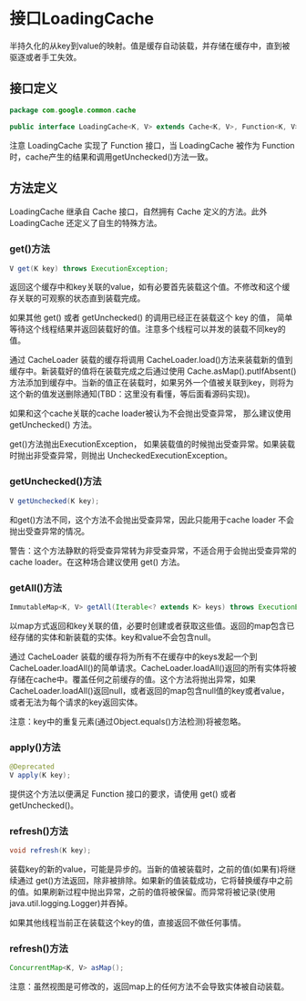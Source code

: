 接口LoadingCache
===============

半持久化的从key到value的映射。值是缓存自动装载，并存储在缓存中，直到被驱逐或者手工失效。

## 接口定义

```java
package com.google.common.cache

public interface LoadingCache<K, V> extends Cache<K, V>, Function<K, V> {}
```

注意 LoadingCache 实现了 Function 接口，当 LoadingCache 被作为 Function 时，cache产生的结果和调用getUnchecked()方法一致。

## 方法定义

LoadingCache 继承自 Cache 接口，自然拥有 Cache 定义的方法。此外 LoadingCache 还定义了自生的特殊方法。

### get()方法

```java
V get(K key) throws ExecutionException;
```

返回这个缓存中和key关联的value，如有必要首先装载这个值。不修改和这个缓存关联的可观察的状态直到装载完成。

如果其他 get() 或者 getUnchecked() 的调用已经正在装载这个 key 的值， 简单等待这个线程结果并返回装载好的值。注意多个线程可以并发的装载不同key的值。

通过 CacheLoader 装载的缓存将调用 CacheLoader.load()方法来装载新的值到缓存中。新装载好的值将在装载完成之后通过使用 Cache.asMap().putIfAbsent() 方法添加到缓存中。当新的值正在装载时，如果另外一个值被关联到key，则将为这个新的值发送删除通知(TBD：这里没有看懂，等后面看源码实现)。

如果和这个cache关联的cache loader被认为不会抛出受查异常， 那么建议使用 getUnchecked() 方法。

get()方法抛出ExecutionException， 如果装载值的时候抛出受查异常。如果装载时抛出非受查异常，则抛出 UncheckedExecutionException。

### getUnchecked()方法

```java
V getUnchecked(K key);
```

和get()方法不同，这个方法不会抛出受查异常，因此只能用于cache loader 不会抛出受查异常的情况。

警告：这个方法静默的将受查异常转为非受查异常，不适合用于会抛出受查异常的cache loader。在这种场合建议使用 get() 方法。


### getAll()方法

```java
ImmutableMap<K, V> getAll(Iterable<? extends K> keys) throws ExecutionException;
```

以map方式返回和key关联的值，必要时创建或者获取这些值。返回的map包含已经存储的实体和新装载的实体。key和value不会包含null。

通过 CacheLoader 装载的缓存将为所有不在缓存中的keys发起一个到CacheLoader.loadAll()的简单请求。CacheLoader.loadAll()返回的所有实体将被存储在cache中。覆盖任何之前缓存的值。这个方法将抛出异常，如果CacheLoader.loadAll()返回null，或者返回的map包含null值的key或者value，或者无法为每个请求的key返回实体。

注意：key中的重复元素(通过Object.equals()方法检测)将被忽略。

### apply()方法

```java
@Deprecated
V apply(K key);
```

提供这个方法以便满足 Function 接口的要求，请使用 get() 或者 
getUnchecked()。

### refresh()方法

```java
void refresh(K key);
```

装载key的新的value，可能是异步的。当新的值被装载时，之前的值(如果有)将继续通过 get()方法返回，除非被排除。如果新的值装载成功，它将替换缓存中之前的值。如果刷新过程中抛出异常，之前的值将被保留。而异常将被记录(使用java.util.logging.Logger)并吞掉。

如果其他线程当前正在装载这个key的值，直接返回不做任何事情。

### refresh()方法

```java
ConcurrentMap<K, V> asMap();
```

注意：虽然视图是可修改的，返回map上的任何方法不会导致实体被自动装载。

